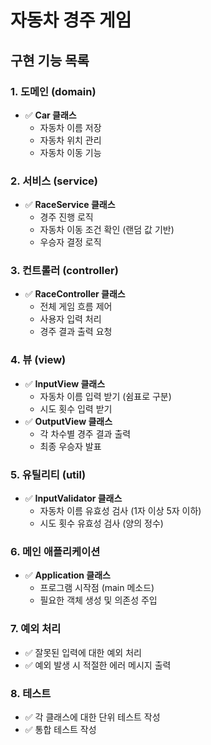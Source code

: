 # 자동차 경주 게임

## 구현 기능 목록

### 1. 도메인 (domain)
- ✅ **Car 클래스**
    - 자동차 이름 저장
    - 자동차 위치 관리
    - 자동차 이동 기능

### 2. 서비스 (service)
- ✅ **RaceService 클래스**
    - 경주 진행 로직
    - 자동차 이동 조건 확인 (랜덤 값 기반)
    - 우승자 결정 로직

### 3. 컨트롤러 (controller)
- ✅ **RaceController 클래스**
    - 전체 게임 흐름 제어
    - 사용자 입력 처리
    - 경주 결과 출력 요청

### 4. 뷰 (view)
- ✅ **InputView 클래스**
    - 자동차 이름 입력 받기 (쉼표로 구분)
    - 시도 횟수 입력 받기
- ✅ **OutputView 클래스**
    - 각 차수별 경주 결과 출력
    - 최종 우승자 발표

### 5. 유틸리티 (util)
- ✅ **InputValidator 클래스**
    - 자동차 이름 유효성 검사 (1자 이상 5자 이하)
    - 시도 횟수 유효성 검사 (양의 정수)

### 6. 메인 애플리케이션
- ✅ **Application 클래스**
    - 프로그램 시작점 (main 메소드)
    - 필요한 객체 생성 및 의존성 주입

### 7. 예외 처리
- ✅ 잘못된 입력에 대한 예외 처리
- ✅ 예외 발생 시 적절한 에러 메시지 출력

### 8. 테스트
- ✅ 각 클래스에 대한 단위 테스트 작성
- ✅ 통합 테스트 작성